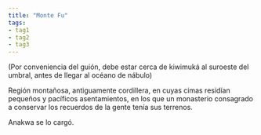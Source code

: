 ```yaml
---
title: "Monte Fu" 
tags: 
- tag1 
- tag2
- tag3
---
```


(Por conveniencia del guión, debe estar cerca de kiwimuká al suroeste del umbral, antes de llegar al océano de nábulo)

Región montañosa, antiguamente cordillera, en cuyas cimas residían pequeños y pacíficos asentamientos, en los que un monasterio consagrado a conservar los recuerdos de la gente tenía sus terrenos.

Anakwa se lo cargó.